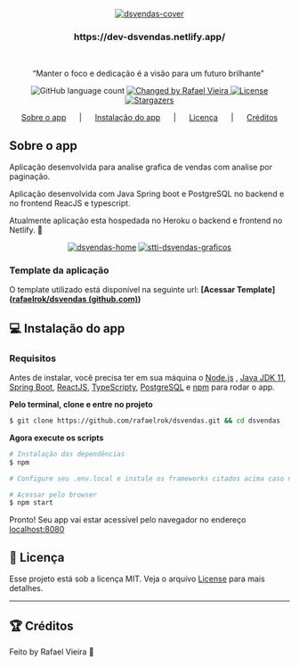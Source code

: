 <p align="center"><a href="https://ibb.co/mTPCVtC"><img src="https://i.ibb.co/DWjDHkD/dsvendas-dashboard.jpg" alt="dsvendas-cover" border="0" /></a></p>

<h3 align="center">
https://dev-dsvendas.netlify.app/
</h3>&nbsp; 



<p align="center">“Manter o foco e dedicação é a visão para um futuro brilhante"</blockquote>&nbsp;
<p align="center">
  <img alt="GitHub language count" src="https://img.shields.io/github/languages/count/rafaelrok/letmeask?color=%2304D361">

  <a href="https://www.linkedin.com/in/rafael-vieira-dos-santos-7a1842201/">
    <img alt="Changed by Rafael Vieira" src="https://img.shields.io/badge/changed%20by-Rafael_Vieira-%2304D361">
  </a>

  <a href="https://github.com/rafaelrok/letmeask/blob/add-license-1/LICENSE">
    <img alt="License" src="https://img.shields.io/badge/license-MIT-%2304D361">
  </a>

  <a href="https://github.com/rafaelrok/letmeask/stargazers">
    <img alt="Stargazers" src="https://img.shields.io/github/stars/rafaelrok/letmeask?style=social">
  </a>
</p>

<p align="center">  
  <a href="#rocket-sobre-o-app">Sobre o app</a>&nbsp; &nbsp; &nbsp; |&nbsp; &nbsp; &nbsp;
  <a href="#computer-instalação-do-app">Instalação do app</a>&nbsp; &nbsp; &nbsp; |&nbsp; &nbsp; &nbsp;
  <a href="#memo-licença">Licença</a>&nbsp; &nbsp; &nbsp; |&nbsp; &nbsp; &nbsp;
  <a href="#trophy-créditos">Créditos</a>
</p>

##  Sobre o app

Aplicação desenvolvida para analise grafica de vendas com analise por paginação.

Aplicação desenvolvida com Java Spring boot  e PostgreSQL no backend e no frontend ReacJS e typescript.

Atualmente aplicação esta hospedada no Heroku o backend e frontend no Netlify. 🚧

<p align="center"><a href="https://ibb.co/mTPCVtC"><img src="https://i.ibb.co/DWjDHkD/dsvendas-dashboard.jpg" alt="dsvendas-home" border="0" /></a>
<a href="https://ibb.co/9gWcG7j"><img src="https://i.ibb.co/r0HFvVJ/dsvendas-relatorio.jpg" alt="stti-dsvendas-graficos" border="0" /></a></p>


### Template da aplicação

O template utilizado está disponível na seguinte url: **[Acessar Template]([rafaelrok/dsvendas (github.com)](https://github.com/rafaelrok/dsvendas))**

## :computer: Instalação do app

### Requisitos

Antes de instalar, você precisa ter em sua máquina o [Node.js](https://nodejs.org/en/download/) , [Java JDK 11](https://www.oracle.com/br/java/technologies/javase-jdk11-downloads.html), [Spring Boot](https://spring.io/), [ReactJS](https://pt-br.reactjs.org/), [TypeScripty](https://www.typescriptlang.org/), [PostgreSQL](https://www.postgresql.org/) e [npm](https://www.npmjs.com/) para rodar o app.

**Pelo terminal, clone e entre no projeto**

```bash
$ git clone https://github.com/rafaelrok/dsvendas.git && cd dsvendas
```

**Agora execute os scripts**

```bash
# Instalação das dependências
$ npm

# Configure seu .env.local e instale os frameworks citados acima caso não tenha

# Acessar pelo browser
$ npm start
```

Pronto! Seu app vai estar acessível pelo navegador no endereço [localhost:8080](http://localhost:8080)

## :memo: Licença

Esse projeto está sob a licença MIT. Veja o arquivo [License](LICENSE) para mais detalhes.

---

## :trophy: Créditos

Feito by Rafael Vieira 💪
